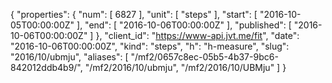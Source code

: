 {
  "properties": {
    "num": [
      6827
    ],
    "unit": [
      "steps"
    ],
    "start": [
      "2016-10-05T00:00:00Z"
    ],
    "end": [
      "2016-10-06T00:00:00Z"
    ],
    "published": [
      "2016-10-06T00:00:00Z"
    ]
  },
  "client_id": "https://www-api.jvt.me/fit",
  "date": "2016-10-06T00:00:00Z",
  "kind": "steps",
  "h": "h-measure",
  "slug": "2016/10/ubmju",
  "aliases": [
    "/mf2/0657c8ec-05b5-4b37-9bc6-842012ddb4b9/",
    "/mf2/2016/10/ubmju",
    "/mf2/2016/10/UBMju"
  ]
}
